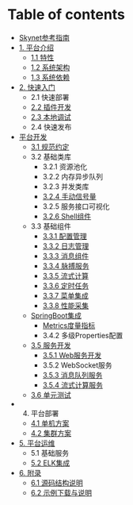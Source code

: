 # Table of contents

* [Skynet参考指南](README.md)
* [1. 平台介绍](1.-ping-tai-jie-shao/README.md)
  * [1.1 特性](1.-ping-tai-jie-shao/1.1-te-xing.md)
  * [1.2 系统架构](1.-ping-tai-jie-shao/1.2-xi-tong-jia-gou.md)
  * [1.3 系统依赖](1.-ping-tai-jie-shao/1.3-xi-tong-yi-lai.md)
* [2. 快速入门](2.-kuai-su-ru-men/README.md)
  * 2.1 快速部署
  * [2.2 插件开发](2.-kuai-su-ru-men/2.2-cha-jian-kai-fa.md)
  * [2.3 本地调试](2.-kuai-su-ru-men/2.3-ben-di-tiao-shi.md)
  * 2.4 快速发布
* [平台开发](3.-ping-tai-kai-fa/README.md)
  * [3.1 规范约定](3.-ping-tai-kai-fa/3.1-gui-fan-yue-ding.md)
  * 3.2 基础类库
    * 3.2.1 资源池化
    * 3.2.2 内存异步队列
    * 3.2.3 并发类库
    * [3.2.4 手动信号量](3.-ping-tai-kai-fa/3.2-ji-chu-lei-ku/3.2.4-shou-dong-xin-hao-liang.md)
    * 3.2.5 服务接口可视化
    * [3.2.6 Shell组件](3.-ping-tai-kai-fa/3.2-ji-chu-lei-ku/3.2.6-shell-zu-jian.md)
  * 3.3 基础组件
    * [3.3.1 配置管理](3.-ping-tai-kai-fa/3.3-ji-chu-zu-jian/3.3.1-pei-zhi-guan-li.md)
    * [3.3.2 日志管理](3.-ping-tai-kai-fa/3.3-ji-chu-zu-jian/3.3.2-ri-zhi-guan-li.md)
    * [3.3.3 消息组件](3.-ping-tai-kai-fa/3.3-ji-chu-zu-jian/3.3.3-xiao-xi-zu-jian.md)
    * [3.3.4 脉搏服务](3.-ping-tai-kai-fa/3.3-ji-chu-zu-jian/3.3.4-mai-bo-fu-wu.md)
    * [3.3.5 流式计算](3.-ping-tai-kai-fa/3.3-ji-chu-zu-jian/3.3.5-liu-shi-ji-suan.md)
    * [3.3.6 定时任务](3.-ping-tai-kai-fa/3.3-ji-chu-zu-jian/3.3.6-ding-shi-ren-wu.md)
    * [3.3.7 菜单集成](3.-ping-tai-kai-fa/3.3-ji-chu-zu-jian/3.3.7-cai-dan-ji-cheng.md)
    * [3.3.8 性能采集](3.-ping-tai-kai-fa/3.3-ji-chu-zu-jian/3.3.8-xing-neng-cai-ji.md)
  * [SpringBoot集成](3.-ping-tai-kai-fa/springboot-ji-cheng/README.md)
    * [Metrics度量指标](3.-ping-tai-kai-fa/springboot-ji-cheng/3.4.1-metrics-du-liang-zhi-biao.md)
    * 3.4.2 多级Properties配置
  * [3.5 服务开发](3.-ping-tai-kai-fa/3.5-fu-wu-kai-fa/README.md)
    * [3.5.1 Web服务开发](3.-ping-tai-kai-fa/3.5-fu-wu-kai-fa/3.5.1-web-fu-wu-kai-fa.md)
    * 3.5.2 WebSocket服务
    * [3.5.3 消息队列服务](3.-ping-tai-kai-fa/3.5-fu-wu-kai-fa/3.5.3-xiao-xi-dui-lie-fu-wu.md)
    * [3.5.4 流式计算服务](3.-ping-tai-kai-fa/3.5-fu-wu-kai-fa/3.5.4-liu-shi-ji-suan-fu-wu.md)
  * [3.6 单元测试](3.-ping-tai-kai-fa/3.6-dan-yuan-ce-shi.md)
* 4. 平台部署
  * [4.1 单机方案](4.-ping-tai-bu-shu/4.1-dan-ji-fang-an.md)
  * [4.2 集群方案](4.-ping-tai-bu-shu/4.2-ji-qun-fang-an.md)
* [5. 平台运维](untitled/README.md)
  * 5.1 基础服务
  * [5.2 ELK集成](untitled/5.2-elk-ji-cheng.md)
* [6.  附录](6.-fu-lu/README.md)
  * [6.1 源码结构说明](6.-fu-lu/6.1-yuan-ma-jie-gou-shuo-ming.md)
  * [6.2 示例下载与说明](6.-fu-lu/6.2-shi-li-xia-zai-yu-shuo-ming.md)

